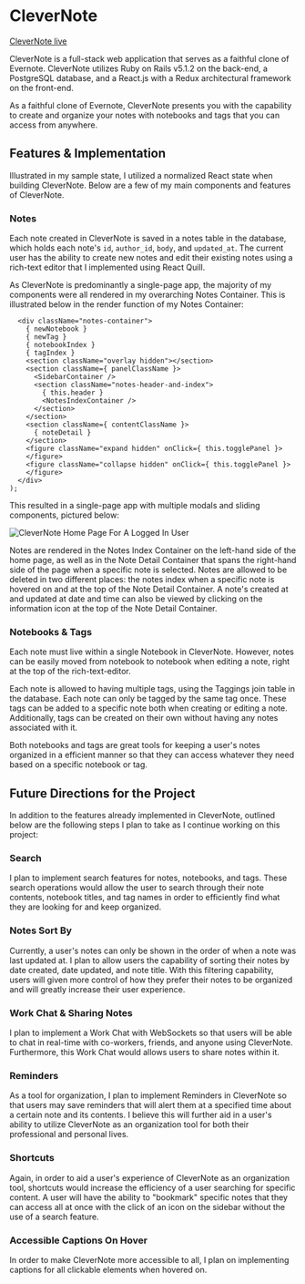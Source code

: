 # CleverNote

[CleverNote live](https://clever-note.herokuapp.com)

CleverNote is a full-stack web application that serves as a faithful clone of Evernote. CleverNote utilizes Ruby on Rails v5.1.2 on the back-end, a PostgreSQL database, and a React.js with a Redux architectural framework on the front-end.

As a faithful clone of Evernote, CleverNote presents you with the capability to create and organize your notes with notebooks and tags that you can access from anywhere.

## Features & Implementation

Illustrated in my sample state, I utilized a normalized React state when building CleverNote. Below are a few of my main components and features of CleverNote.

### Notes

Each note created in CleverNote is saved in a notes table in the database, which holds each note's `id`, `author_id`, `body`, and `updated_at`. The current user has the ability to create new notes and edit their existing notes using a rich-text editor that I implemented using React Quill.

As CleverNote is predominantly a single-page app, the majority of my components were all rendered in my overarching Notes Container. This is illustrated below in the render function of my Notes Container:

```return (
  <div className="notes-container">
    { newNotebook }
    { newTag }
    { notebookIndex }
    { tagIndex }
    <section className="overlay hidden"></section>
    <section className={ panelClassName }>
      <SidebarContainer />
      <section className="notes-header-and-index">
        { this.header }
        <NotesIndexContainer />
      </section>
    </section>
    <section className={ contentClassName }>
      { noteDetail }
    </section>
    <figure className="expand hidden" onClick={ this.togglePanel }>
    </figure>
    <figure className="collapse hidden" onClick={ this.togglePanel }>
    </figure>
  </div>
);
```

This resulted in a single-page app with multiple modals and sliding components, pictured below:

![CleverNote Home Page For A Logged In User](https://res.cloudinary.com/malice/image/upload/v1501283513/Screenshot_from_2017-07-28_16-10-20_wk25ng.png)

Notes are rendered in the Notes Index Container on the left-hand side of the home page, as well as in the Note Detail Container that spans the right-hand side of the page when a specific note is selected. Notes are allowed to be deleted in two different places: the notes index when a specific note is hovered on and at the top of the Note Detail Container. A note's created at and updated at date and time can also be viewed by clicking on the information icon at the top of the Note Detail Container.

### Notebooks & Tags

Each note must live within a single Notebook in CleverNote. However, notes can be easily moved from notebook to notebook when editing a note, right at the top of the rich-text-editor.

Each note is allowed to having multiple tags, using the Taggings join table in the database. Each note can only be tagged by the same tag once. These tags can be added to a specific note both when creating or editing a note. Additionally, tags can be created on their own without having any notes associated with it.

Both notebooks and tags are great tools for keeping a user's notes organized in a efficient manner so that they can access whatever they need based on a specific notebook or tag.

## Future Directions for the Project

In addition to the features already implemented in CleverNote, outlined below are the following steps I plan to take as I continue working on this project:

### Search

I plan to implement search features for notes, notebooks, and tags. These search operations would allow the user to search through their note contents, notebook titles, and tag names in order to efficiently find what they are looking for and keep organized.

### Notes Sort By

Currently, a user's notes can only be shown in the order of when a note was last updated at. I plan to allow users the capability of sorting their notes by date created, date updated, and note title. With this filtering capability, users will given more control of how they prefer their notes to be organized and will greatly increase their user experience.

### Work Chat & Sharing Notes

I plan to implement a Work Chat with WebSockets so that users will be able to chat in real-time with co-workers, friends, and anyone using CleverNote. Furthermore, this Work Chat would allows users to share notes within it.

### Reminders

As a tool for organization, I plan to implement Reminders in CleverNote so that users may save reminders that will alert them at a specified time about a certain note and its contents. I believe this will further aid in a user's ability to utilize CleverNote as an organization tool for both their professional and personal lives.

### Shortcuts

Again, in order to aid a user's experience of CleverNote as an organization tool, shortcuts would increase the efficiency of a user searching for specific content. A user will have the ability to "bookmark" specific notes that they can access all at once with the click of an icon on the sidebar without the use of a search feature.

### Accessible Captions On Hover

In order to make CleverNote more accessible to all, I plan on implementing captions for all clickable elements when hovered on.
